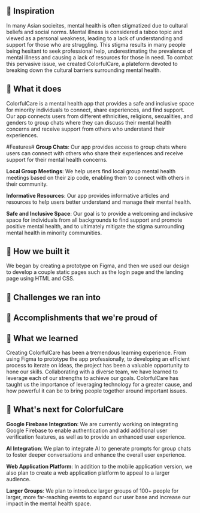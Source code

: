 ## 🤖 Inspiration
In many Asian socieites, mental health is often stigmatized due to cultural beliefs and social norms. Mental illness is considered a taboo topic and viewed as a personal weakness, leading to a lack of understanding and support for those who are struggling. This stigma results in many people being hesitant to seek professional help, underestimating the prevalence of mental illness and causing a lack of resources for those in need. To combat this pervasive issue, we created ColorfulCare, a plateform devoted to breaking down the cultural barriers surrounding mental health.

## 💼 What it does
ColorfulCare is a mental health app that provides a safe and inclusive space for minority individuals to connect, share experiences, and find support. Our app connects users from different ethnicities, religions, sexualities, and genders to group chats where they can discuss their mental health concerns and receive support from others who understand their experiences.

#Features#
**Group Chats**: Our app provides access to group chats where users can connect with others who share their experiences and receive support for their mental health concerns.

**Local Group Meetings**: We help users find local group mental health meetings based on their zip code, enabling them to connect with others in their community.

**Informative Resources**: Our app provides informative articles and resources to help users better understand and manage their mental health.

**Safe and Inclusive Space**: Our goal is to provide a welcoming and inclusive space for individuals from all backgrounds to find support and promote positive mental health, and to ultimately mitigate the stigma surrounding mental health in minority communities.

## 🔨 How we built it
We began by creating a prototype on Figma, and then we used our design to develop a couple static pages such as the login page and the landing page using HTML and CSS. 

## 🥅 Challenges we ran into

## 🎯 Accomplishments that we're proud of

## 📓 What we learned
Creating ColorfulCare has been a tremendous learning experience. From using Figma to prototype the app professionally, to developing an efficient process to iterate on ideas, the project has been a valuable opportunity to hone our skills. Collaborating with a diverse team, we have learned to leverage each of our strengths to achieve our goals. ColorfulCare has taught us the importance of leveraging technology for a greater cause, and how powerful it can be to bring people together around important issues.

## 🔮 What's next for ColorfulCare

**Google Firebase Integration**: We are currently working on integrating Google Firebase to enable authentication and add additional user verification features, as well as to provide an enhanced user experience.

**AI Integration**: We plan to integrate AI to generate prompts for group chats to foster deeper conversations and enhance the overall user experience.

**Web Application Platform**: In addition to the mobile application version, we also plan to create a web application platform to appeal to a larger audience.

**Larger Groups**: We plan to introduce larger groups of 100+ people for larger, more far-reaching events to expand our user base and increase our impact in the mental health space.
